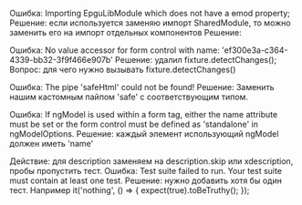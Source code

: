 Ошибка: Importing EpguLibModule which does not have a ɵmod property;
Решение: если используется заменяю импорт SharedModule, то можно заменить его на импорт отдельных компонентов
Решение:

Ошибка: No value accessor for form control with name: 'ef300e3a-c364-4339-bb32-3f9f466e907b'
Решение: удалил fixture.detectChanges();
Вопрос: для чего нужно вызывать fixture.detectChanges()

Ошибка: The pipe 'safeHtml' could not be found!
Решение: Заменить нашим кастомным пайпом 'safe' с соответствующим типом.

Ошибка: If ngModel is used within a form tag, either the name attribute must be set or the form
control must be defined as 'standalone' in ngModelOptions.
Решение: каждый элемент использующий ngModel должен иметь 'name'

Действие: для description заменяем на description.skip или xdescription, пробы пропустить тест.
Ошибка: Test suite failed to run. Your test suite must contain at least one test.
Решение: нужно добавить хотя бы один тест. Например
it('nothing', () => {
expect(true).toBeTruthy();
});
